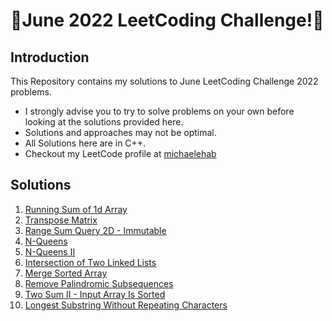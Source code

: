 # 🏅June 2022 LeetCoding Challenge!🏅
## Introduction
This Repository contains my solutions to June LeetCoding Challenge 2022 problems.
* I strongly advise you to try to solve problems on your own before looking at the solutions provided here.
* Solutions and approaches may not be optimal.
* All Solutions here are in C++.
* Checkout my LeetCode profile at <a href="https://leetcode.com/michaelehab/">michaelehab</a>

## Solutions
1. <a href="./1480.Running-Sum-of-1d-Array.cpp">Running Sum of 1d Array</a>
2. <a href="./867.Transpose-Matrix.cpp">Transpose Matrix</a>
3. <a href="./304.Range-Sum-Query-2D-Immutable.cpp">Range Sum Query 2D - Immutable</a>
4. <a href="./51.N-Queens.cpp">N-Queens</a>
5. <a href="./52.N-Queens-II.cpp">N-Queens II</a>
6. <a href="./160.Intersection-of-Two-Linked-Lists.cpp">Intersection of Two Linked Lists</a>
7. <a href="./88.Merge-Sorted-Array.cpp">Merge Sorted Array</a>
8. <a href="./1332.Remove-Palindromic-Subsequences.cpp">Remove Palindromic Subsequences</a>
9. <a href="./167.Two-Sum-II-Input-Array-Is-Sorted.cpp">Two Sum II - Input Array Is Sorted</a>
10. <a href="./3.Longest-Substring-Without-Repeating-Characters.cpp">Longest Substring Without Repeating Characters</a>